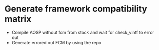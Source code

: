 # Generate framework compatibility matrix

- Compile AOSP without fcm from stock and wait for check_vintf to error out
- Generate errored out FCM by using the repo
